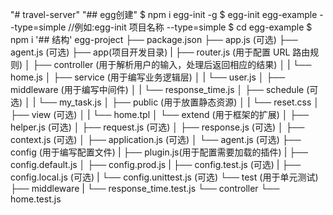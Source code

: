 <!--
 * @Author: 陈刚强
 * @Email: 1490340403@qq.com
 * @Date: 2020-12-10 14:10:02
 * @LastAuthor: 陈刚强
 * @LastTime: 2020-12-28 09:20:53
 * @message: 
-->
"# travel-server" 
"## egg创建"
$ npm i egg-init -g
$ egg-init egg-example --type=simple   //例如:egg-init 项目名称 --type=simple
$ cd egg-example
$ npm i
'## 结构'
egg-project
├── package.json
├── app.js (可选)
├── agent.js (可选)
├── app(项目开发目录)
|   ├── router.js (用于配置 URL 路由规则)
│   ├── controller (用于解析用户的输入，处理后返回相应的结果)
│   |   └── home.js
│   ├── service (用于编写业务逻辑层)
│   |   └── user.js
│   ├── middleware (用于编写中间件)
│   |   └── response_time.js
│   ├── schedule (可选)
│   |   └── my_task.js
│   ├── public (用于放置静态资源)
│   |   └── reset.css
│   ├── view (可选)
│   |   └── home.tpl
│   └── extend (用于框架的扩展)
│       ├── helper.js (可选)
│       ├── request.js (可选)
│       ├── response.js (可选)
│       ├── context.js (可选)
│       ├── application.js (可选)
│       └── agent.js (可选)
├── config (用于编写配置文件)
|   ├── plugin.js(用于配置需要加载的插件)
|   ├── config.default.js
│   ├── config.prod.js
|   ├── config.test.js (可选)
|   ├── config.local.js (可选)
|   └── config.unittest.js (可选)
└── test (用于单元测试)
    ├── middleware
    |   └── response_time.test.js
    └── controller
        └── home.test.js
